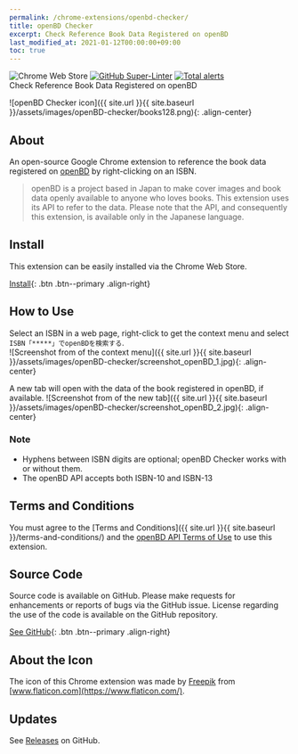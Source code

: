 ```yaml
---
permalink: /chrome-extensions/openbd-checker/
title: openBD Checker
excerpt: Check Reference Book Data Registered on openBD
last_modified_at: 2021-01-12T00:00:00+09:00
toc: true
---
```


![Chrome Web Store](https://img.shields.io/chrome-web-store/v/jmbcpombnleepfponcjibgeohkfcocgg) [![GitHub Super-Linter](https://github.com/ttsukagoshi/chrome-ext_openBD-checker/workflows/Lint%20Code%20Base/badge.svg)](https://github.com/marketplace/actions/super-linter) [![Total alerts](https://img.shields.io/lgtm/alerts/g/ttsukagoshi/chrome-ext_openBD-checker.svg?logo=lgtm&logoWidth=18)](https://lgtm.com/projects/g/ttsukagoshi/openbd-checker/alerts/)  
Check Reference Book Data Registered on openBD

![openBD Checker icon]({{ site.url }}{{ site.baseurl }}/assets/images/openBD-checker/books128.png){: .align-center}

## About

An open-source Google Chrome extension to reference the book data registered on [openBD](https://openbd.jp/) by right-clicking on an ISBN.

> openBD is a project based in Japan to make cover images and book data openly available to anyone who loves books. This extension uses its API to refer to the data. Please note that the API, and consequently this extension, is available only in the Japanese language.

## Install

This extension can be easily installed via the Chrome Web Store.

[Install](https://chrome.google.com/webstore/detail/openbd%E6%83%85%E5%A0%B1%E3%83%81%E3%82%A7%E3%83%83%E3%82%AB%E3%83%BC/jmbcpombnleepfponcjibgeohkfcocgg){: .btn .btn--primary .align-right}

## How to Use

Select an ISBN in a web page, right-click to get the context menu and select `ISBN「*****」でopenBDを検索する`.  
![Screenshot from of the context menu]({{ site.url }}{{ site.baseurl }}/assets/images/openBD-checker/screenshot_openBD_1.jpg){: .align-center}

A new tab will open with the data of the book registered in openBD, if available.
![Screenshot from of the new tab]({{ site.url }}{{ site.baseurl }}/assets/images/openBD-checker/screenshot_openBD_2.jpg){: .align-center}

### Note

- Hyphens between ISBN digits are optional; openBD Checker works with or without them.
- The openBD API accepts both ISBN-10 and ISBN-13

## Terms and Conditions

You must agree to the [Terms and Conditions]({{ site.url }}{{ site.baseurl }}/terms-and-conditions/) and the [openBD API Terms of Use](https://openbd.jp/terms/) to use this extension.

## Source Code

Source code is available on GitHub. Please make requests for enhancements or reports of bugs via the GitHub issue. License regarding the use of the code is available on the GitHub repository.

[See GitHub](https://github.com/ttsukagoshi/openbd-checker){: .btn .btn--primary .align-right}

## About the Icon

The icon of this Chrome extension was made by [Freepik](https://www.freepik.com/) from [www.flaticon.com](https://www.flaticon.com/).

## Updates

See [Releases](https://github.com/ttsukagoshi/openbd-checker/releases) on GitHub.
